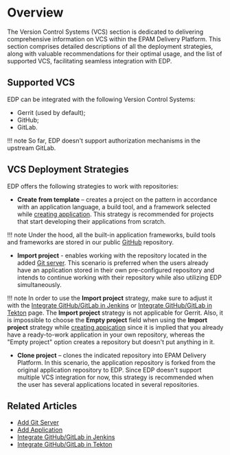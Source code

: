 # Overview

The Version Control Systems (VCS) section is dedicated to delivering comprehensive information on VCS within the EPAM Delivery Platform. This section comprises detailed descriptions of all the deployment strategies, along with valuable recommendations for their optimal usage, and the list of supported VCS, facilitating seamless integration with EDP.

## Supported VCS

EDP can be integrated with the following Version Control Systems:

* Gerrit (used by default);
* GitHub;
* GitLab.

!!! note
    So far, EDP doesn't support authorization mechanisms in the upstream GitLab.

## VCS Deployment Strategies

EDP offers the following strategies to work with repositories:

* **Create from template** – creates a project on the pattern in accordance with an application language, a build tool, and a framework selected while [creating application](../user-guide/add-application.md). This strategy is recommended for projects that start developing their applications from scratch.

!!! note
    Under the hood, all the built-in application frameworks, build tools and frameworks are stored in our public [GitHub](https://github.com/epmd-edp) repository.

* **Import project** - enables working with the repository located in the added [Git server](../user-guide/add-git-server.md). This scenario is preferred when the users already have an application stored in their own pre-configured repository and intends to continue working with their repository while also utilizing EDP simultaneously.

!!! note
    In order to use the **Import project** strategy, make sure to adjust it with the [Integrate GitHub/GitLab in Jenkins](../operator-guide/import-strategy-jenkins.md) or [Integrate GitHub/GitLab in Tekton](../operator-guide/import-strategy-tekton.md) page.
    The **Import project** strategy is not applicable for Gerrit.
    Also, it is impossible to choose the **Empty project** field when using the **Import project** strategy while [creating appication](../user-guide/add-application.md) since it is implied that you already have a ready-to-work application in your own repository, whereas the "Empty project" option creates a repository but doesn't put anything in it.

* **Clone project** – clones the indicated repository into EPAM Delivery Platform. In this scenario, the application repository is forked from the original application repository to EDP. Since EDP doesn't support multiple VCS integration for now, this strategy is recommended when the user has several applications located in several repositories.

## Related Articles

* [Add Git Server](../user-guide/add-git-server.md)
* [Add Application](../user-guide/add-application.md)
* [Integrate GitHub/GitLab in Jenkins](../operator-guide/import-strategy-jenkins.md)
* [Integrate GitHub/GitLab in Tekton](../operator-guide/import-strategy-tekton.md)
